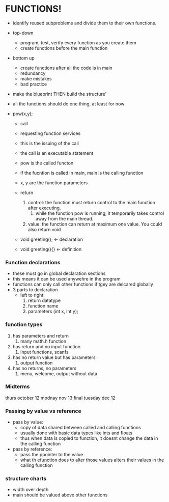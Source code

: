 # FUNCTIONS!
* identify reused subproblems and divide them to their own functions.
* top-down 
  * program, test, verify every function as you create them
  * create functions before the main function
* bottom up
  * create functions after all the code is in main
  * redundancy
  * make mistakes
  * bad practice
* make the blueprint THEN build the structure'
* all the functions should do one thing, at least for now

* pow(x,y);
  * call
  * requesting function services
  * this is the issuing of the call
  * the call is an executable statement
  * pow is the called functon
  * if the fucntion is called in main, main is the calling function
  * x, y are the function parameters

  * return
    1. control: the function must return control to the main function after executing. 
       1. while the function pow is running, it temporarily takes control away from the main thread. 
    2. value: the function can return at maximum one value. You could also return void

  *  void greeting(); <- declaration
  *  void greeting(){} <- definition

### Function declarations
* these must go in global declaration sections
* this means it can be used anywehre in the program
* functions can only call other functions if tgey are delcared globally
* 3 parts to declaration
  * left to right:
    1. return datatype
    2. function name
    3. parameters (int x, int y);

### function types
1. has parameters and return
   1. many math.h function
2. has return and no input function
   1. input functions, scanfs
3. has no return value but has parameters
   1. output function
4. has no returns, no parameters
   1. menu, welcome, output without data

### Midterms
thurs october 12
modnay nov 13
final tuesday dec 12

### Passing by value vs reference
* pass by value:
  * copy of data shared between called and calling functions
  * usually done with basic data types like ints and floats
  * thus when data is copied to function, it doesnt change the data in the calling function
* pass by reference: 
  * pass the ppointer to the value
  * what th efunction does to alter those values alters their values in the calling function

### structure charts
* width over depth
* main should be valued above other functions

